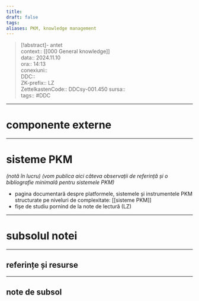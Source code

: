 ```yaml
---
title: 
draft: false
tags: 
aliases: PKM, knowledge management
---
```

> [!abstract]- antet  
> context:: [[000 General knowledge]]  
> data:: 2024.11.10  
> ora:: 14:13  
> conexiuni::  
> DDC::  
> ZK-prefix::  LZ  
> ZettelkastenCode::  DDCsy-001.450
> sursa::  
> tags:: #DDC    


---
# componente externe  


---

# sisteme PKM  
*(notă în lucru)*
*(vom publica aici câteva observații de referință și o bibliografie minimală pentru sistemele PKM)*

- pagina documentară despre platformele, sistemele și instrumentele PKM structurate pe niveluri de complexitate: [[sisteme PKM]]
- fișe de studiu pornind de la note de lectură (LZ)


---
# subsolul notei
---
## referințe și resurse


---
## note de subsol  